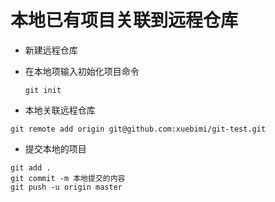 # 本地已有项目关联到远程仓库

- 新建远程仓库

- 在本地项输入初始化项目命令

  ```
  git init 
  ```

- 本地关联远程仓库
```
git remote add origin git@github.com:xuebimi/git-test.git
```
- 提交本地的项目
```
git add .
git commit -m 本地提交的内容
git push -u origin master
```

